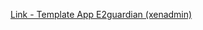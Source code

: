 [Link - Template App E2guardian (xenadmin)](https://github.com/xenadmin/zabbix-templates/tree/master/zabbix-e2guardian)
